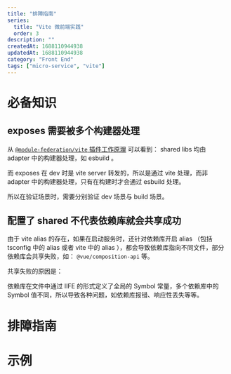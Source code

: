 ```yaml
---
title: "排障指南"
series:
  title: "Vite 微前端实践"
  order: 3
description: ""
createdAt: 1688110944938
updatedAt: 1688110944938
category: "Front End"
tags: ["micro-service", "vite"]
---
```

# 必备知识

## exposes 需要被多个构建器处理

从 [`@module-federation/vite` 插件工作原理](/archives/micro-service/technical_selection) 可以看到： shared libs 均由 adapter 中的构建器处理，如 esbuild 。

而 exposes 在 dev 时是 vite server 转发的，所以是通过 vite 处理，而非 adapter 中的构建器处理，只有在构建时才会通过 esbuild 处理。

所以在验证场景时，需要分别验证 dev 场景与 build 场景。

## 配置了 shared 不代表依赖库就会共享成功

由于 vite alias 的存在，如果在启动服务时，还针对依赖库开启 alias （包括 tsconfig 中的 alias 或者 vite 中的 alias ），都会导致依赖库指向不同文件，部分依赖库会共享失败，如： `@vue/composition-api` 等。

共享失败的原因是：

依赖库在文件中通过 IIFE 的形式定义了全局的 Symbol 常量，多个依赖库中的 Symbol 值不同，所以导致各种问题，如依赖库报错、响应性丢失等等。

# 排障指南

# 示例
